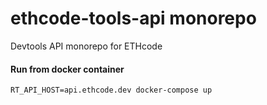 # ethcode-tools-api monorepo
Devtools API monorepo for ETHcode

#### Run from docker container
`RT_API_HOST=api.ethcode.dev docker-compose up`